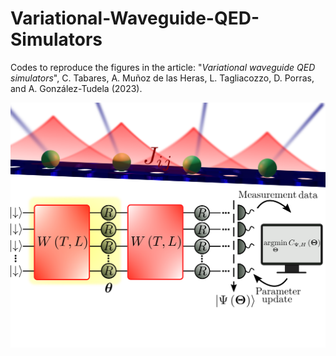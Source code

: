 # Variational-Waveguide-QED-Simulators

Codes to reproduce the figures in the article: "*Variational waveguide QED simulators*", C. Tabares, A. Muñoz de las Heras, L. Tagliacozzo, D. Porras, and A. González-Tudela (2023).

![alt text](https://github.com/cristiantlopez/Variational-Waveguide-QED-Simulators/blob/main/images/fig_readme.png)
